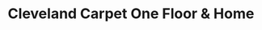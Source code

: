 ---
title: "Cleveland Carpet One Floor & Home"
url: /kentville/cleveland-carpet-one-floor-and-home/
shop: flooring
---